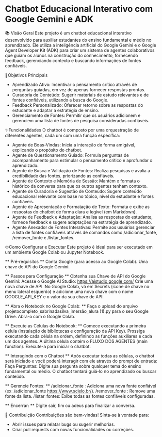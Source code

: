 # Chatbot Educacional Interativo com Google Gemini e ADK

📚 Visão Geral
Este projeto é um chatbot educacional interativo desenvolvido para auxiliar estudantes do ensino fundamental e médio no aprendizado. Ele utiliza a inteligência artificial do Google Gemini e o Google Agent Developer Kit (ADK) para criar um sistema de agentes colaborativos que guiam os alunos na construção do conhecimento, fornecendo feedback, gerenciando contexto e buscando informações de fontes confiáveis.

🎯Objetivos Principais
* Aprendizado Ativo: Incentivar o pensamento crítico através de perguntas guiadas, em vez de apenas fornecer respostas prontas.
* Curadoria de Conteúdo: Sugerir materiais de estudo relevantes e de fontes confiáveis, utilizando a busca do Google.
* Feedback Personalizado: Oferecer retorno sobre as respostas do estudante e adaptar a estratégia de ensino.
* Gerenciamento de Fontes: Permitir que os usuários adicionem e gerenciem uma lista de fontes de pesquisa consideradas confiáveis.

✨Funcionalidades
O chatbot é composto por uma orquestração de diferentes agentes, cada um com uma função específica:

* Agente de Boas-Vindas: Inicia a interação de forma amigável, explicando o propósito do chatbot.
* Agente de Questionamento Guiado: Formula perguntas de acompanhamento para estimular o pensamento crítico e aprofundar o aprendizado.
* Agente de Busca e Validação de Fontes: Realiza pesquisas e avalia a credibilidade das fontes, priorizando as confiáveis.
* Agente de Contexto e Memória de Sessão: Mantém e formata o histórico da conversa para que os outros agentes tenham contexto.
* Agente de Curadoria e Sugestão de Conteúdo: Sugere conteúdo educacional relevante com base no tópico, nível do estudante e fontes confiáveis.
* Agente de Apresentação e Formatação de Texto: Formata e exibe as respostas do chatbot de forma clara e legível (em Markdown).
* Agente de Feedback e Adaptação: Analisa as respostas do estudante, fornece feedback e sugere adaptações na estratégia de aprendizado.
* Agente Anexador de Fontes Interativas: Permite aos usuários gerenciar a lista de fontes confiáveis através de comandos como /adicionar_fonte, /remover_fonte e /listar_fontes.
  
⚙️Como Configurar e Executar
Este projeto é ideal para ser executado em um ambiente Google Colab ou Jupyter Notebook.

** Pré-requisitos **
Conta Google (para acesso ao Google Colab).
Uma chave de API do Google Gemini.

** Passos para Configuração **
Obtenha sua Chave de API do Google Gemini:
Acesse o Google AI Studio: https://aistudio.google.com/
Crie uma nova chave de API.
No Google Colab, vá em Secrets (ícone de chave no menu lateral esquerdo) e adicione uma nova chave com o nome GOOGLE_API_KEY e o valor da sua chave de API.

** Abra o Notebook no Google Colab: **
Faça o upload do arquivo projetocompleto_sabrinadasilva_imersão_alura (1).py para o seu Google Drive.
Abra-o com o Google Colab.

** Execute as Células do Notebook: **
Comece executando a primeira célula (instalação de bibliotecas e configuração da API Key).
Prossiga executando cada célula na ordem, definindo as funções auxiliares e cada um dos agentes.
A última célula contém o FLUXO DOS AGENTES (main function). Execute-a para iniciar o chatbot.

** Interagindo com o Chatbot **
Após executar todas as células, o chatbot será iniciado e você poderá interagir com ele através do prompt de entrada:
Faça Perguntas: Digite sua pergunta sobre qualquer tema do ensino fundamental ou médio. O chatbot tentará guiá-lo no aprendizado ou buscar conteúdo.

** Gerencie Fontes: **
/adicionar_fonte <URL>: Adiciona uma nova fonte confiável (ex: /adicionar_fonte https://www.scielo.br/).
/remover_fonte <URL>: Remove uma fonte da lista.
/listar_fontes: Exibe todas as fontes confiáveis configuradas.

** Encerrar: ** Digite sair, fim ou adeus para finalizar a conversa.

🤝 Contribuição
Contribuições são bem-vindas! Sinta-se à vontade para:
* Abrir issues para relatar bugs ou sugerir melhorias.
* Criar pull requests com novas funcionalidades ou correções.
